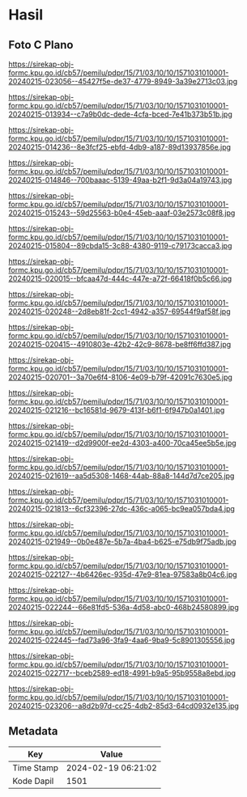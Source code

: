 # Hasil

## Foto C Plano

https://sirekap-obj-formc.kpu.go.id/cb57/pemilu/pdpr/15/71/03/10/10/1571031010001-20240215-023056--45427f5e-de37-4779-8949-3a39e2713c03.jpg

https://sirekap-obj-formc.kpu.go.id/cb57/pemilu/pdpr/15/71/03/10/10/1571031010001-20240215-013934--c7a9b0dc-dede-4cfa-bced-7e41b373b51b.jpg

https://sirekap-obj-formc.kpu.go.id/cb57/pemilu/pdpr/15/71/03/10/10/1571031010001-20240215-014236--8e3fcf25-ebfd-4db9-a187-89d13937856e.jpg

https://sirekap-obj-formc.kpu.go.id/cb57/pemilu/pdpr/15/71/03/10/10/1571031010001-20240215-014846--700baaac-5139-49aa-b2f1-9d3a04a19743.jpg

https://sirekap-obj-formc.kpu.go.id/cb57/pemilu/pdpr/15/71/03/10/10/1571031010001-20240215-015243--59d25563-b0e4-45eb-aaaf-03e2573c08f8.jpg

https://sirekap-obj-formc.kpu.go.id/cb57/pemilu/pdpr/15/71/03/10/10/1571031010001-20240215-015804--89cbda15-3c88-4380-9119-c79173cacca3.jpg

https://sirekap-obj-formc.kpu.go.id/cb57/pemilu/pdpr/15/71/03/10/10/1571031010001-20240215-020015--bfcaa47d-444c-447e-a72f-66418f0b5c66.jpg

https://sirekap-obj-formc.kpu.go.id/cb57/pemilu/pdpr/15/71/03/10/10/1571031010001-20240215-020248--2d8eb81f-2cc1-4942-a357-69544f9af58f.jpg

https://sirekap-obj-formc.kpu.go.id/cb57/pemilu/pdpr/15/71/03/10/10/1571031010001-20240215-020415--4910803e-42b2-42c9-8678-be8ff6ffd387.jpg

https://sirekap-obj-formc.kpu.go.id/cb57/pemilu/pdpr/15/71/03/10/10/1571031010001-20240215-020701--3a70e6f4-8106-4e09-b79f-42091c7630e5.jpg

https://sirekap-obj-formc.kpu.go.id/cb57/pemilu/pdpr/15/71/03/10/10/1571031010001-20240215-021216--bc16581d-9679-413f-b6f1-6f947b0a1401.jpg

https://sirekap-obj-formc.kpu.go.id/cb57/pemilu/pdpr/15/71/03/10/10/1571031010001-20240215-021419--d2d9900f-ee2d-4303-a400-70ca45ee5b5e.jpg

https://sirekap-obj-formc.kpu.go.id/cb57/pemilu/pdpr/15/71/03/10/10/1571031010001-20240215-021619--aa5d5308-1468-44ab-88a8-144d7d7ce205.jpg

https://sirekap-obj-formc.kpu.go.id/cb57/pemilu/pdpr/15/71/03/10/10/1571031010001-20240215-021813--6cf32396-27dc-436c-a065-bc9ea057bda4.jpg

https://sirekap-obj-formc.kpu.go.id/cb57/pemilu/pdpr/15/71/03/10/10/1571031010001-20240215-021949--0b0e487e-5b7a-4ba4-b625-e75db9f75adb.jpg

https://sirekap-obj-formc.kpu.go.id/cb57/pemilu/pdpr/15/71/03/10/10/1571031010001-20240215-022127--4b6426ec-935d-47e9-81ea-97583a8b04c6.jpg

https://sirekap-obj-formc.kpu.go.id/cb57/pemilu/pdpr/15/71/03/10/10/1571031010001-20240215-022244--66e81fd5-536a-4d58-abc0-468b24580899.jpg

https://sirekap-obj-formc.kpu.go.id/cb57/pemilu/pdpr/15/71/03/10/10/1571031010001-20240215-022445--fad73a96-3fa9-4aa6-9ba9-5c8901305556.jpg

https://sirekap-obj-formc.kpu.go.id/cb57/pemilu/pdpr/15/71/03/10/10/1571031010001-20240215-022717--bceb2589-ed18-4991-b9a5-95b9558a8ebd.jpg

https://sirekap-obj-formc.kpu.go.id/cb57/pemilu/pdpr/15/71/03/10/10/1571031010001-20240215-023206--a8d2b97d-cc25-4db2-85d3-64cd0932e135.jpg


## Metadata

| Key        | Value               |
| ---------- | ------------------- |
| Time Stamp | 2024-02-19 06:21:02 |
| Kode Dapil | 1501                |




